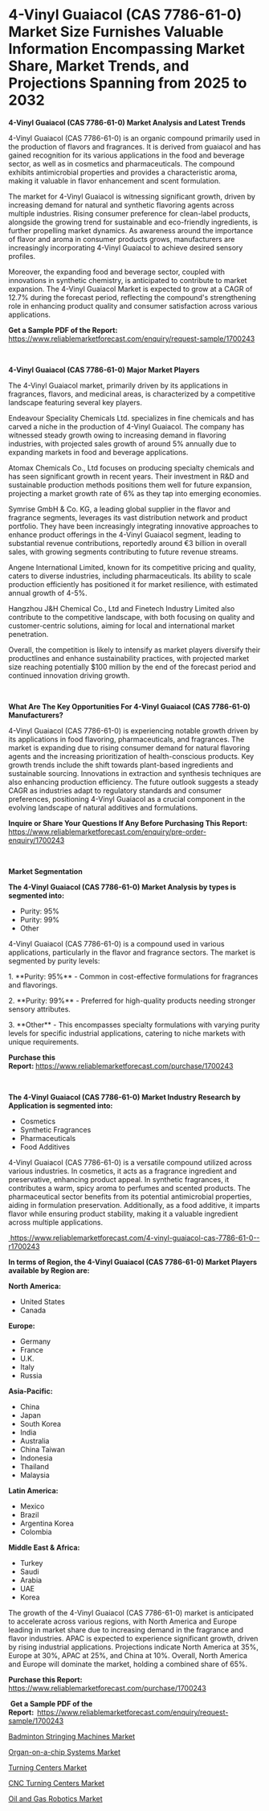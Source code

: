 <p><h1>4-Vinyl Guaiacol (CAS 7786-61-0) Market Size Furnishes Valuable Information Encompassing Market Share, Market Trends, and Projections Spanning from 2025 to 2032</h1></p><p><strong>4-Vinyl Guaiacol (CAS 7786-61-0) Market Analysis and Latest Trends</strong></p>
<p><p>4-Vinyl Guaiacol (CAS 7786-61-0) is an organic compound primarily used in the production of flavors and fragrances. It is derived from guaiacol and has gained recognition for its various applications in the food and beverage sector, as well as in cosmetics and pharmaceuticals. The compound exhibits antimicrobial properties and provides a characteristic aroma, making it valuable in flavor enhancement and scent formulation.</p><p>The market for 4-Vinyl Guaiacol is witnessing significant growth, driven by increasing demand for natural and synthetic flavoring agents across multiple industries. Rising consumer preference for clean-label products, alongside the growing trend for sustainable and eco-friendly ingredients, is further propelling market dynamics. As awareness around the importance of flavor and aroma in consumer products grows, manufacturers are increasingly incorporating 4-Vinyl Guaiacol to achieve desired sensory profiles.</p><p>Moreover, the expanding food and beverage sector, coupled with innovations in synthetic chemistry, is anticipated to contribute to market expansion. The 4-Vinyl Guaiacol Market is expected to grow at a CAGR of 12.7% during the forecast period, reflecting the compound's strengthening role in enhancing product quality and consumer satisfaction across various applications.</p></p>
<p><strong>Get a Sample PDF of the Report:&nbsp;</strong> <a href="https://www.reliablemarketforecast.com/enquiry/request-sample/1700243?utm_campaign=2932&utm_medium=2&utm_source=Github&utm_content=ia&utm_term=27032025&utm_id=4-vinyl-guaiacol-cas-7786-61-0">https://www.reliablemarketforecast.com/enquiry/request-sample/1700243</a></p>
<p>&nbsp;</p>
<p><strong>4-Vinyl Guaiacol (CAS 7786-61-0) Major Market Players</strong></p>
<p><p>The 4-Vinyl Guaiacol market, primarily driven by its applications in fragrances, flavors, and medicinal areas, is characterized by a competitive landscape featuring several key players. </p><p>Endeavour Speciality Chemicals Ltd. specializes in fine chemicals and has carved a niche in the production of 4-Vinyl Guaiacol. The company has witnessed steady growth owing to increasing demand in flavoring industries, with projected sales growth of around 5% annually due to expanding markets in food and beverage applications.</p><p>Atomax Chemicals Co., Ltd focuses on producing specialty chemicals and has seen significant growth in recent years. Their investment in R&D and sustainable production methods positions them well for future expansion, projecting a market growth rate of 6% as they tap into emerging economies.</p><p>Symrise GmbH & Co. KG, a leading global supplier in the flavor and fragrance segments, leverages its vast distribution network and product portfolio. They have been increasingly integrating innovative approaches to enhance product offerings in the 4-Vinyl Guaiacol segment, leading to substantial revenue contributions, reportedly around €3 billion in overall sales, with growing segments contributing to future revenue streams.</p><p>Angene International Limited, known for its competitive pricing and quality, caters to diverse industries, including pharmaceuticals. Its ability to scale production efficiently has positioned it for market resilience, with estimated annual growth of 4-5%.</p><p>Hangzhou J&H Chemical Co., Ltd and Finetech Industry Limited also contribute to the competitive landscape, with both focusing on quality and customer-centric solutions, aiming for local and international market penetration. </p><p>Overall, the competition is likely to intensify as market players diversify their productlines and enhance sustainability practices, with projected market size reaching potentially $100 million by the end of the forecast period and continued innovation driving growth.</p></p>
<p>&nbsp;</p>
<p><strong>What Are The Key Opportunities For 4-Vinyl Guaiacol (CAS 7786-61-0) Manufacturers?</strong></p>
<p><p>4-Vinyl Guaiacol (CAS 7786-61-0) is experiencing notable growth driven by its applications in food flavoring, pharmaceuticals, and fragrances. The market is expanding due to rising consumer demand for natural flavoring agents and the increasing prioritization of health-conscious products. Key growth trends include the shift towards plant-based ingredients and sustainable sourcing. Innovations in extraction and synthesis techniques are also enhancing production efficiency. The future outlook suggests a steady CAGR as industries adapt to regulatory standards and consumer preferences, positioning 4-Vinyl Guaiacol as a crucial component in the evolving landscape of natural additives and formulations.</p></p>
<p><strong>Inquire or Share Your Questions If Any Before Purchasing This Report:</strong> <a href="https://www.reliablemarketforecast.com/enquiry/pre-order-enquiry/1700243?utm_campaign=2932&utm_medium=2&utm_source=Github&utm_content=ia&utm_term=27032025&utm_id=4-vinyl-guaiacol-cas-7786-61-0">https://www.reliablemarketforecast.com/enquiry/pre-order-enquiry/1700243</a></p>
<p>&nbsp;</p>
<p><strong>Market Segmentation</strong></p>
<p><strong>The 4-Vinyl Guaiacol (CAS 7786-61-0) Market Analysis by types is segmented into:</strong></p>
<p><ul><li>Purity: 95%</li><li>Purity: 99%</li><li>Other</li></ul></p>
<p><p>4-Vinyl Guaiacol (CAS 7786-61-0) is a compound used in various applications, particularly in the flavor and fragrance sectors. The market is segmented by purity levels: </p><p>1. **Purity: 95%** - Common in cost-effective formulations for fragrances and flavorings.</p><p>2. **Purity: 99%** - Preferred for high-quality products needing stronger sensory attributes.</p><p>3. **Other** - This encompasses specialty formulations with varying purity levels for specific industrial applications, catering to niche markets with unique requirements.</p></p>
<p><strong>Purchase this Report:&nbsp;</strong><a href="https://www.reliablemarketforecast.com/purchase/1700243?utm_campaign=2932&utm_medium=2&utm_source=Github&utm_content=ia&utm_term=27032025&utm_id=4-vinyl-guaiacol-cas-7786-61-0">https://www.reliablemarketforecast.com/purchase/1700243</a></p>
<p>&nbsp;</p>
<p><strong>The 4-Vinyl Guaiacol (CAS 7786-61-0) Market Industry Research by Application is segmented into:</strong></p>
<p><ul><li>Cosmetics</li><li>Synthetic Fragrances</li><li>Pharmaceuticals</li><li>Food Additives</li></ul></p>
<p><p>4-Vinyl Guaiacol (CAS 7786-61-0) is a versatile compound utilized across various industries. In cosmetics, it acts as a fragrance ingredient and preservative, enhancing product appeal. In synthetic fragrances, it contributes a warm, spicy aroma to perfumes and scented products. The pharmaceutical sector benefits from its potential antimicrobial properties, aiding in formulation preservation. Additionally, as a food additive, it imparts flavor while ensuring product stability, making it a valuable ingredient across multiple applications.</p></p>
<p><a href="https://www.reliablemarketforecast.com/4-vinyl-guaiacol-cas-7786-61-0--r1700243?utm_campaign=2932&utm_medium=2&utm_source=Github&utm_content=ia&utm_term=27032025&utm_id=4-vinyl-guaiacol-cas-7786-61-0">&nbsp;https://www.reliablemarketforecast.com/4-vinyl-guaiacol-cas-7786-61-0--r1700243</a></p>
<p><strong>In terms of Region, the 4-Vinyl Guaiacol (CAS 7786-61-0) Market Players available by Region are:</strong></p>
<p>
    <p> <strong> North America: </strong>
        <ul>
            <li>United States</li>
            <li>Canada</li>
        </ul>
        </p> 
    <p> <strong> Europe: </strong>
        <ul>
            <li>Germany</li>
            <li>France</li>
            <li>U.K.</li>
            <li>Italy</li>
            <li>Russia</li>
        </ul>
        </p> 
    <p> <strong> Asia-Pacific: </strong>
        <ul>
            <li>China</li>
            <li>Japan</li>
            <li>South Korea</li>
            <li>India</li>
            <li>Australia</li>
            <li>China Taiwan</li>
            <li>Indonesia</li>
            <li>Thailand</li>
            <li>Malaysia</li>
        </ul>
        </p> 
    <p> <strong> Latin America: </strong>
        <ul>
            <li>Mexico</li>
            <li>Brazil</li>
            <li>Argentina Korea</li>
            <li>Colombia</li>
        </ul>
        </p> 
    <p> <strong> Middle East & Africa: </strong>
        <ul>
            <li>Turkey</li>
            <li>Saudi</li>
            <li>Arabia</li>
            <li>UAE</li>
            <li>Korea</li>
        </ul>
    </p>
    </p>
<p><p>The growth of the 4-Vinyl Guaiacol (CAS 7786-61-0) market is anticipated to accelerate across various regions, with North America and Europe leading in market share due to increasing demand in the fragrance and flavor industries. APAC is expected to experience significant growth, driven by rising industrial applications. Projections indicate North America at 35%, Europe at 30%, APAC at 25%, and China at 10%. Overall, North America and Europe will dominate the market, holding a combined share of 65%.</p></p>
<p><strong>Purchase this Report: </strong><a href="https://www.reliablemarketforecast.com/purchase/1700243?utm_campaign=2932&utm_medium=2&utm_source=Github&utm_content=ia&utm_term=27032025&utm_id=4-vinyl-guaiacol-cas-7786-61-0">https://www.reliablemarketforecast.com/purchase/1700243</a></p>
<p>&nbsp;<strong>Get a Sample PDF of the Report:&nbsp;&nbsp;</strong><a href="https://www.reliablemarketforecast.com/enquiry/request-sample/1700243?utm_campaign=2932&utm_medium=2&utm_source=Github&utm_content=ia&utm_term=27032025&utm_id=4-vinyl-guaiacol-cas-7786-61-0">https://www.reliablemarketforecast.com/enquiry/request-sample/1700243</a></p>
<p><strong></strong></p>
<p><p><a href="https://www.linkedin.com/pulse/assessment-badminton-stringing-machines-market-current-landscape-rh18c?utm_campaign=2932&utm_medium=2&utm_source=Github&utm_content=ia&utm_term=27032025&utm_id=4-vinyl-guaiacol-cas-7786-61-0">Badminton Stringing Machines Market</a></p><p><a href="https://github.com/tszkintruca/Market-Research-Report-List-1/blob/main/organ-on-a-chip-systems-market.md?utm_campaign=2932&utm_medium=2&utm_source=Github&utm_content=ia&utm_term=27032025&utm_id=4-vinyl-guaiacol-cas-7786-61-0">Organ-on-a-chip Systems Market</a></p><p><a href="https://www.linkedin.com/pulse/thorough-competitor-analysis-turning-centers-market-2025-2032-to86c?utm_campaign=2932&utm_medium=2&utm_source=Github&utm_content=ia&utm_term=27032025&utm_id=4-vinyl-guaiacol-cas-7786-61-0">Turning Centers Market</a></p><p><a href="https://www.linkedin.com/pulse/global-cnc-turning-centers-market-opportunities-forecast-period-pcdve?utm_campaign=2932&utm_medium=2&utm_source=Github&utm_content=ia&utm_term=27032025&utm_id=4-vinyl-guaiacol-cas-7786-61-0">CNC Turning Centers Market</a></p><p><a href="https://www.linkedin.com/pulse/oil-gas-robotics-market-size-application-revenue-forecast-from-buz0e?utm_campaign=2932&utm_medium=2&utm_source=Github&utm_content=ia&utm_term=27032025&utm_id=4-vinyl-guaiacol-cas-7786-61-0">Oil and Gas Robotics Market</a></p></p>